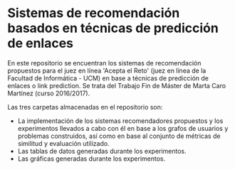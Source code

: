 # Sistemas de recomendación basados en técnicas de predicción de enlaces

En este repositorio se encuentran los sistemas de recomendación propuestos para el juez en línea 'Acepta el Reto' (juez en línea de la Facultad de Informática - UCM) en base a técnicas de predicción de enlaces o link prediction. Se trata del Trabajo Fin de Máster de Marta Caro Martínez (curso 2016/2017).

Las tres carpetas almacenadas en el repositorio son:

- La implementación de los sistemas recomendadores propuestos y los experimentos llevados a cabo con él en base a los grafos de usuarios y problemas construidos, así como en base al conjunto de métricas de similitud y evaluación utilizado. 
- Las tablas de datos generadas durante los experimentos.
- Las gráficas generadas durante los experimentos.


